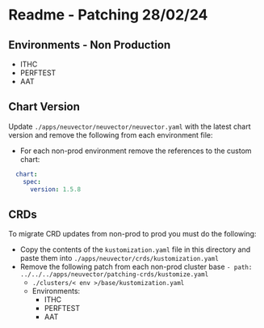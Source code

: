 # Readme - Patching  28/02/24

## Environments - Non Production

- ITHC
- PERFTEST
- AAT

## Chart Version
Update `./apps/neuvector/neuvector/neuvector.yaml` with the latest chart version and remove the following from each environment file:

- For each non-prod environment remove the references to the custom chart:
```YAML
  chart:
    spec:
      version: 1.5.8
```

## CRDs
To migrate CRD updates from non-prod to prod you must do the following:

- Copy the contents of the `kustomization.yaml` file in this directory and paste them into `./apps/neuvector/crds/kustomization.yaml`
- Remove the following patch from each non-prod cluster base `- path: ../../../apps/neuvector/patching-crds/kustomize.yaml`
    - `./clusters/< env >/base/kustomization.yaml`
    - Environments:
        - ITHC
        - PERFTEST
        - AAT